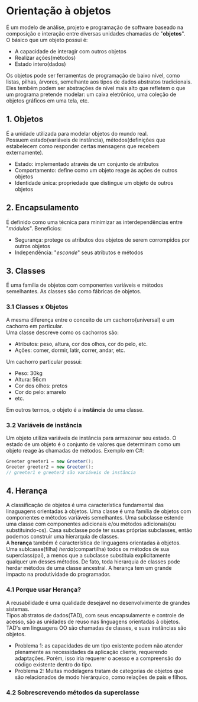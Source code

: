 # Orientação à objetos
  
É um modelo de análise, projeto e programação de software baseado na composição e interação entre diversas unidades chamadas de "**objetos**".  
O básico que um objeto possui é:
- A capacidade de interagir com outros objetos
- Realizar ações(métodos)
- Estado intero(dados)
  
Os objetos pode ser ferramentas de programação de baixo nível, como listas, pilhas, árvores, semelhante aos tipos de dados abstratos tradicionais.  
Eles tembém podem ser abstrações de nível mais alto que refletem o que um programa pretende modelar: um caixa eletrônico, uma coleção de objetos gráficos em uma tela, etc.  
  
## 1. Objetos
É a unidade utilizada para modelar objetos do mundo real.  
Possuem estado(variáveis de instância), métodos(definições que estabelecem como responder certas mensagens que recebem externamente).
- Estado: implementado através de um conjunto de atributos
- Comportamento: define como um objeto reage às ações de outros objetos
- Identidade única: propriedade que distingue um objeto de outros objetos

## 2. Encapsulamento
É definido como uma técnica para minimizar as interdependências entre "_módulos_".
Beneficios:
- Segurança: protege os atributos dos objetos de serem corrompidos por outros objetos
- Independência: "_esconde_" seus atributos e métodos
  
## 3. Classes
É uma família de objetos com componentes variáveis e métodos semelhantes. As classes são como fábricas de objetos.  

### 3.1 Classes x Objetos
A mesma diferença entre o conceito de um cachorro(universal) e um cachorro em particular.  
Uma classe descreve como os cachorros são:
- Atributos: peso, altura, cor dos olhos, cor do pelo, etc.
- Ações: comer, dormir, latir, correr, andar, etc.

Um cachorro particular possui:
- Peso: 30kg
- Altura: 56cm
- Cor dos olhos: pretos
- Cor do pelo: amarelo
- etc.

Em outros termos, o objeto é a **instância** de uma classe.  

### 3.2 Variáveis de instância
Um objeto utiliza variáveis de instância para armazenar seu estado. O estado de um objeto é o conjunto de valores que determinam como um objeto reage às chamadas de métodos.
Exemplo em C#:
```c#
Greeter greeter1 = new Greeter();
Greeter greeter2 = new Greeter();
// greeter1 e greeter2 são variáveis de instância
```

## 4. Herança
A classificação de objetos é uma característica fundamental das linaguagens orientadas à objetos. Uma classe é uma família de objetos com componentes e métodos variáveis semelhantes. Uma subclasse estende uma classe com componentes adicionais e/ou métodos adicionais(ou substituindo-os). Casa subclasse pode ter susas próprias subclasses, então podemos construir uma hierarquia de classes.  
A **herança** também é característica de linguagens orientadas à objetos. Uma sublcasse(filha) _herda_(compartilha) todos os métodos de sua superclass(pai), a menos que a subclasse substituia explicitamente qualquer um desses métodos. De fato, toda hierarquia de classes pode herdar métodos de uma classe ancestral. A herança tem um grande impacto na produtividade do programador.  

### 4.1 Porque usar Herança?
A reusabilidade é uma qualidade desejável no desenvolvimente de grandes sistemas.  
Tipos abstratos de dados(TAD), com seus encapsulamente e controle de acesso, são as unidades de reuso nas linguagens orientadas à objetos.  
TAD's em linguagens OO são chamadas de classes, e suas instâncias são objetos.   
- Problema 1: as capacidades de um tipo existente podem não atender plenamente  as necessidades da aplicação cliente, requerendo adaptações.  Porém, isso iria requerer o acesso e a compreensão do código existente dentro do tipo.
- Problema 2: Muitas modelagens tratam de categorias de objetos que são relacionados de modo hierárquico, como relações de pais e filhos.

### 4.2 Sobrescrevendo métodos da superclasse